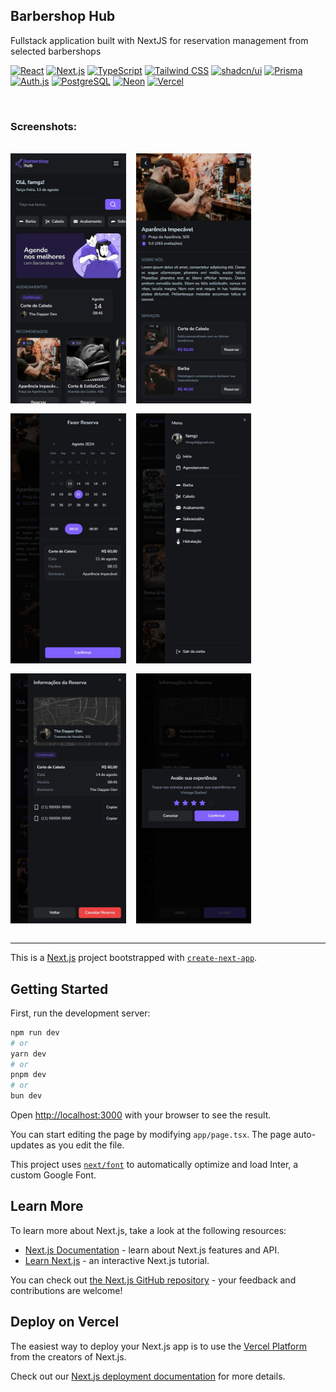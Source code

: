 ## Barbershop Hub

Fullstack application built with NextJS for reservation management from selected barbershops


[![React](https://img.shields.io/badge/React-61DAFB?style=flat-square&logo=react&logoColor=white)](https://reactjs.org/)
[![Next.js](https://img.shields.io/badge/Next.js-4A90E2?style=flat-square&logo=next.js&logoColor=white)](https://nextjs.org/)
[![TypeScript](https://img.shields.io/badge/TypeScript-3178C6?style=flat-square&logo=typescript&logoColor=white)](https://www.typescriptlang.org/)
[![Tailwind CSS](https://img.shields.io/badge/Tailwind_CSS-38B2AC?style=flat-square&logo=tailwind-css&logoColor=white)](https://tailwindcss.com/)
[![shadcn/ui](https://img.shields.io/badge/shadcn/ui-000000?style=flat-square&logo=shadcn&logoColor=white)](https://shadcn.dev/)
[![Prisma](https://img.shields.io/badge/Prisma-2D3748?style=flat-square&logo=prisma&logoColor=white)](https://www.prisma.io/)
[![Auth.js](https://img.shields.io/badge/Auth.js-3B82F6?style=flat-square&logo=auth0&logoColor=white)](https://authjs.dev/)
[![PostgreSQL](https://img.shields.io/badge/PostgreSQL-336791?style=flat-square&logo=postgresql&logoColor=white)](https://www.postgresql.org/)
[![Neon](https://img.shields.io/badge/Neon-00AD9F?style=flat-square&logo=neon&logoColor=white)](https://neon.tech/)
[![Vercel](https://img.shields.io/badge/Vercel-000000?style=flat-square&logo=vercel&logoColor=white)](https://vercel.com/)


<br>

### Screenshots:

<br>

<div style="display: flex; gap: 1rem; max-width: 768px; flex-wrap: wrap; justify-content: left">
	<img src="https://raw.githubusercontent.com/famgz/famgz/main/presentations/barbershop-hub-2/0.jpg" height="400px"/>
	<img src="https://raw.githubusercontent.com/famgz/famgz/main/presentations/barbershop-hub-2/1.jpg" height="400px"/>
	<img src="https://raw.githubusercontent.com/famgz/famgz/main/presentations/barbershop-hub-2/2.jpg" height="400px"/>
	<img src="https://raw.githubusercontent.com/famgz/famgz/main/presentations/barbershop-hub-2/3.jpg" height="400px"/>
	<img src="https://raw.githubusercontent.com/famgz/famgz/main/presentations/barbershop-hub-2/4.jpg" height="400px"/>
	<img src="https://raw.githubusercontent.com/famgz/famgz/main/presentations/barbershop-hub-2/5.jpg" height="400px"/>
</div>

<br>

---

This is a [Next.js](https://nextjs.org/) project bootstrapped with [`create-next-app`](https://github.com/vercel/next.js/tree/canary/packages/create-next-app).

## Getting Started

First, run the development server:

```bash
npm run dev
# or
yarn dev
# or
pnpm dev
# or
bun dev
```

Open [http://localhost:3000](http://localhost:3000) with your browser to see the result.

You can start editing the page by modifying `app/page.tsx`. The page auto-updates as you edit the file.

This project uses [`next/font`](https://nextjs.org/docs/basic-features/font-optimization) to automatically optimize and load Inter, a custom Google Font.

## Learn More

To learn more about Next.js, take a look at the following resources:

- [Next.js Documentation](https://nextjs.org/docs) - learn about Next.js features and API.
- [Learn Next.js](https://nextjs.org/learn) - an interactive Next.js tutorial.

You can check out [the Next.js GitHub repository](https://github.com/vercel/next.js/) - your feedback and contributions are welcome!

## Deploy on Vercel

The easiest way to deploy your Next.js app is to use the [Vercel Platform](https://vercel.com/new?utm_medium=default-template&filter=next.js&utm_source=create-next-app&utm_campaign=create-next-app-readme) from the creators of Next.js.

Check out our [Next.js deployment documentation](https://nextjs.org/docs/deployment) for more details.
